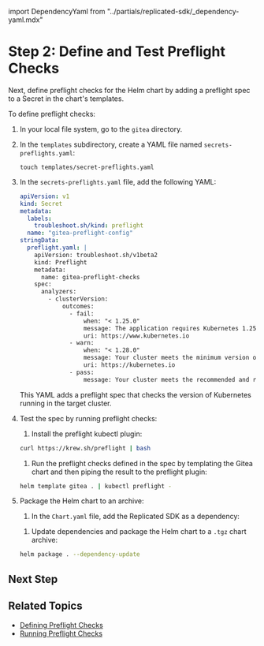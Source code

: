 import DependencyYaml from "../partials/replicated-sdk/_dependency-yaml.mdx"

# Step 2: Define and Test Preflight Checks

Next, define preflight checks for the Helm chart by adding a preflight spec to a Secret in the chart's templates.

To define preflight checks:

1. In your local file system, go to the `gitea` directory.

1. In the `templates` subdirectory, create a YAML file named `secrets-preflights.yaml`:

   ```
   touch templates/secret-preflights.yaml
   ```

1. In the `secrets-preflights.yaml` file, add the following YAML: 

   ```yaml
   apiVersion: v1
   kind: Secret
   metadata:
     labels:
       troubleshoot.sh/kind: preflight
     name: "gitea-preflight-config"
   stringData:
     preflight.yaml: |
       apiVersion: troubleshoot.sh/v1beta2
       kind: Preflight
       metadata:
         name: gitea-preflight-checks
       spec:
         analyzers:
           - clusterVersion:
               outcomes:
                 - fail:
                     when: "< 1.25.0"
                     message: The application requires Kubernetes 1.25.0 or later, and recommends 1.28.0.
                     uri: https://www.kubernetes.io
                 - warn:
                     when: "< 1.28.0"
                     message: Your cluster meets the minimum version of Kubernetes, but we recommend you update to 1.28.0 or later.
                     uri: https://kubernetes.io
                 - pass:
                     message: Your cluster meets the recommended and required versions of Kubernetes.
   ```

   This YAML adds a preflight spec that checks the version of Kubernetes running in the target cluster.

1. Test the spec by running preflight checks:

   1. Install the preflight kubectl plugin:

    ```bash
    curl https://krew.sh/preflight | bash
    ```

   1. Run the preflight checks defined in the spec by templating the Gitea chart and then piping the result to the preflight plugin:

    ```bash
    helm template gitea . | kubectl preflight -
    ```

1. Package the Helm chart to an archive:

   1. In the `Chart.yaml` file, add the Replicated SDK as a dependency:

    <DependencyYaml/>

   1. Update dependencies and package the Helm chart to a `.tgz` chart archive:

    ```bash
    helm package . --dependency-update
    ```

## Next Step


## Related Topics

* [Defining Preflight Checks](/vendor/preflight-defining)
* [Running Preflight Checks](/vendor/preflight-running)